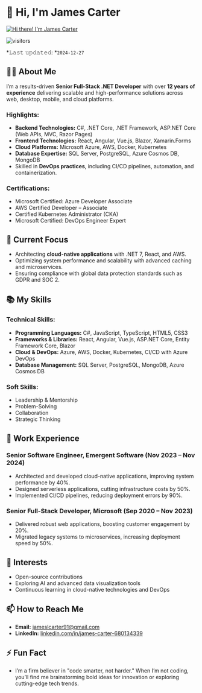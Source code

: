 # :wave: Hi, I'm James Carter

[<img src="[https://raw.githubusercontent.com/Raymo111/Raymo111/master/intro.gif](https://cdn.discordapp.com/attachments/955384407072579594/1322828554160832512/dr9k6pr.gif?ex=67724b98&is=6770fa18&hm=e18e4602bf806f85f641a12c625578fa56e79171e610b0e1a8f58cab271b619f)" alt="Hi there! I'm James Carter" title="Hi there! I'm James Carter"/>](#)

![visitors](https://vbr.nathanchung.dev/badge?page_id=JamesCarter.JamesCarter&color=blue)

*𝙻𝚊𝚜𝚝 𝚞𝚙𝚍𝚊𝚝𝚎𝚍: *`2024-12-27`

## :man_technologist: About Me

I’m a results-driven **Senior Full-Stack .NET Developer** with over **12 years of experience** delivering scalable and high-performance solutions across web, desktop, mobile, and cloud platforms. 

### Highlights:
- **Backend Technologies:** C#, .NET Core, .NET Framework, ASP.NET Core (Web APIs, MVC, Razor Pages)
- **Frontend Technologies:** React, Angular, Vue.js, Blazor, Xamarin.Forms
- **Cloud Platforms:** Microsoft Azure, AWS, Docker, Kubernetes
- **Database Expertise:** SQL Server, PostgreSQL, Azure Cosmos DB, MongoDB
- Skilled in **DevOps practices**, including CI/CD pipelines, automation, and containerization.

### Certifications:
- Microsoft Certified: Azure Developer Associate
- AWS Certified Developer – Associate
- Certified Kubernetes Administrator (CKA)
- Microsoft Certified: DevOps Engineer Expert

## :telescope: Current Focus

- Architecting **cloud-native applications** with .NET 7, React, and AWS.
- Optimizing system performance and scalability with advanced caching and microservices.
- Ensuring compliance with global data protection standards such as GDPR and SOC 2.

## :books: My Skills

### Technical Skills:
- **Programming Languages:** C#, JavaScript, TypeScript, HTML5, CSS3
- **Frameworks & Libraries:** React, Angular, Vue.js, ASP.NET Core, Entity Framework Core, Blazor
- **Cloud & DevOps:** Azure, AWS, Docker, Kubernetes, CI/CD with Azure DevOps
- **Database Management:** SQL Server, PostgreSQL, MongoDB, Azure Cosmos DB

### Soft Skills:
- Leadership & Mentorship
- Problem-Solving
- Collaboration
- Strategic Thinking

## :briefcase: Work Experience

### Senior Software Engineer, **Emergent Software** (Nov 2023 – Nov 2024)
- Architected and developed cloud-native applications, improving system performance by 40%.
- Designed serverless applications, cutting infrastructure costs by 50%.
- Implemented CI/CD pipelines, reducing deployment errors by 90%.

### Senior Full-Stack Developer, **Microsoft** (Sep 2020 – Nov 2023)
- Delivered robust web applications, boosting customer engagement by 20%.
- Migrated legacy systems to microservices, increasing deployment speed by 50%.

## :seedling: Interests
- Open-source contributions
- Exploring AI and advanced data visualization tools
- Continuous learning in cloud-native technologies and DevOps

## :mailbox: How to Reach Me

- **Email:** jameslcarter91@gmail.com
- **LinkedIn:** [linkedin.com/in/james-carter-680134339](https://linkedin.com/in/james-carter-680134339)

## :zap: Fun Fact
- I’m a firm believer in "code smarter, not harder." When I’m not coding, you’ll find me brainstorming bold ideas for innovation or exploring cutting-edge tech trends.

